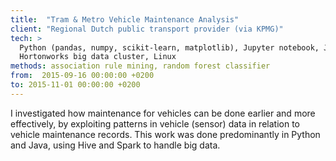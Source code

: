 ```yaml
---
title:  "Tram & Metro Vehicle Maintenance Analysis"
client: "Regional Dutch public transport provider (via KPMG)"
tech: > 
  Python (pandas, numpy, scikit-learn, matplotlib), Jupyter notebook, Java, SQL, Hive, Hadoop, Spark, 
  Hortonworks big data cluster, Linux
methods: association rule mining, random forest classifier
from:  2015-09-16 00:00:00 +0200
to: 2015-11-01 00:00:00 +0200
---
```

I investigated how maintenance for vehicles can be done earlier and more effectively, by exploiting patterns in 
vehicle (sensor) data in relation to vehicle maintenance records. This work was done predominantly in Python and Java, 
using Hive and Spark to handle big data.
